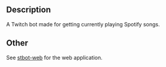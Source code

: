 ## Description
A Twitch bot made for getting currently playing Spotify songs.

## Other
See [stbot-web](https://github.com/ViktorSjolund/stbot-web) for the web application. 